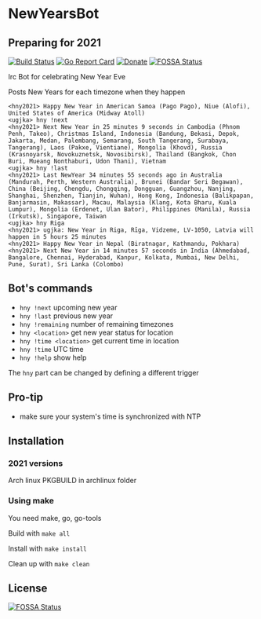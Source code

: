 # NewYearsBot

## Preparing for 2021

[![Build Status](https://travis-ci.org/ugjka/newyearsbot.svg?branch=master)](https://travis-ci.org/ugjka/newyearsbot)
[![Go Report Card](https://goreportcard.com/badge/github.com/ugjka/newyearsbot/nyb)](https://goreportcard.com/report/github.com/ugjka/newyearsbot/nyb)
[![Donate](https://share.ugjka.net/paypal.svg)](https://www.paypal.me/ugjka)
[![FOSSA Status](https://app.fossa.io/api/projects/git%2Bgithub.com%2Fugjka%2Fnewyearsbot.svg?type=shield)](https://app.fossa.io/projects/git%2Bgithub.com%2Fugjka%2Fnewyearsbot?ref=badge_shield)

Irc Bot for celebrating New Year Eve

Posts New Years for each timezone when they happen

```text
<hny2021> Happy New Year in American Samoa (Pago Pago), Niue (Alofi), United States of America (Midway Atoll)
<ugjka> hny !next
<hny2021> Next New Year in 25 minutes 9 seconds in Cambodia (Phnom Penh, Takeo), Christmas Island, Indonesia (Bandung, Bekasi, Depok, Jakarta, Medan, Palembang, Semarang, South Tangerang, Surabaya, Tangerang), Laos (Pakxe, Vientiane), Mongolia (Khovd), Russia (Krasnoyarsk, Novokuznetsk, Novosibirsk), Thailand (Bangkok, Chon Buri, Mueang Nonthaburi, Udon Thani), Vietnam
<ugjka> hny !last
<hny2021> Last NewYear 34 minutes 55 seconds ago in Australia (Mandurah, Perth, Western Australia), Brunei (Bandar Seri Begawan), China (Beijing, Chengdu, Chongqing, Dongguan, Guangzhou, Nanjing, Shanghai, Shenzhen, Tianjin, Wuhan), Hong Kong, Indonesia (Balikpapan, Banjarmasin, Makassar), Macau, Malaysia (Klang, Kota Bharu, Kuala Lumpur), Mongolia (Erdenet, Ulan Bator), Philippines (Manila), Russia (Irkutsk), Singapore, Taiwan
<ugjka> hny Riga
<hny2021> ugjka: New Year in Riga, Rīga, Vidzeme, LV-1050, Latvia will happen in 5 hours 25 minutes
<hny2021> Happy New Year in Nepal (Biratnagar, Kathmandu, Pokhara)
<hny2021> Next New Year in 14 minutes 57 seconds in India (Ahmedabad, Bangalore, Chennai, Hyderabad, Kanpur, Kolkata, Mumbai, New Delhi, Pune, Surat), Sri Lanka (Colombo)
```

## Bot's commands

- `hny !next` upcoming new year
- `hny !last` previous new year
- `hny !remaining` number of remaining timezones
- `hny <location>` get new year status for location
- `hny !time <location>` get current time in location
- `hny !time` UTC time
- `hny !help` show help

The `hny` part can be changed by defining a different trigger

## Pro-tip

- make sure your system's time is synchronized with NTP

## Installation

### 2021 versions

Arch linux PKGBUILD in archlinux folder

### Using make

You need make, go, go-tools

Build with `make all`

Install with `make install`

Clean up with `make clean`

## License

[![FOSSA Status](https://app.fossa.io/api/projects/git%2Bgithub.com%2Fugjka%2Fnewyearsbot.svg?type=large)](https://app.fossa.io/projects/git%2Bgithub.com%2Fugjka%2Fnewyearsbot?ref=badge_large)
